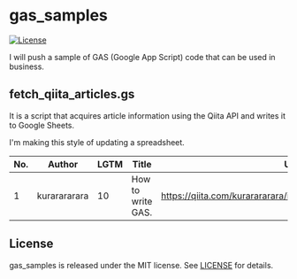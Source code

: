 # gas_samples
[![License](https://img.shields.io/:license-mit-blue.svg)](http://doge.mit-license.org)

I will push a sample of GAS (Google App Script) code that can be used in business.

## fetch_qiita_articles.gs
It is a script that acquires article information using the Qiita API and writes it to Google Sheets.

I'm making this style of updating a spreadsheet.

| No. | Author | LGTM | Title | URL | Date |
| ---- | ---- | ---- | ---- | ---- | ---- |
| 1 | kurarararara | 10 | How to write GAS. | https://qiita.com/kurarararara/items/09c47ee536d8c0199034 | 2020.08.22 |

## License
gas_samples is released under the MIT license. See [LICENSE](https://github.com/kurarararara/gas_samples/blob/master/LICENSE) for details.

